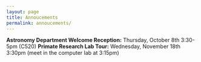 ```yaml
---
layout: page
title: Annoucements
permalink: annoucements/
---
```


**Astronomy Department Welcome Reception:** Thursday, October 8th 3:30-5pm (C520) 
**Primate Research Lab Tour:** Wednesday, November 18th 3:30pm (meet in the computer lab at 3:15pm)